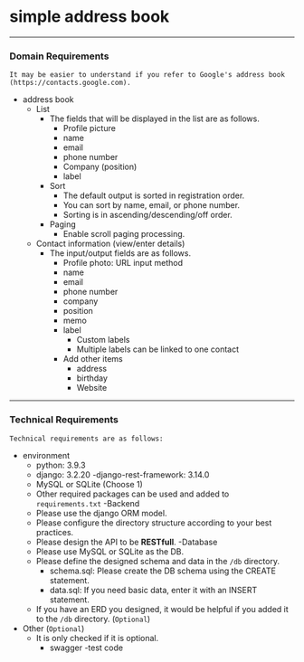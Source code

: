 # simple address book

***
### Domain Requirements

```text
It may be easier to understand if you refer to Google's address book (https://contacts.google.com).
```
- address book
   - List
     - The fields that will be displayed in the list are as follows.
       - Profile picture
       - name
       - email
       - phone number
       - Company (position)
       - label
     - Sort
       - The default output is sorted in registration order.
       - You can sort by name, email, or phone number.
       - Sorting is in ascending/descending/off order.
     - Paging
       - Enable scroll paging processing.
   - Contact information (view/enter details)
     - The input/output fields are as follows.
       - Profile photo: URL input method
       - name
       - email
       - phone number
       - company
       - position
       - memo
       - label
         - Custom labels
         - Multiple labels can be linked to one contact
       - Add other items
         - address
         - birthday
         - Website

***
### Technical Requirements
```text
Technical requirements are as follows:
```
- environment
   - python: 3.9.3
   - django: 3.2.20
   -django-rest-framework: 3.14.0
   - MySQL or SQLite (Choose 1)
   - Other required packages can be used and added to `requirements.txt`
-Backend
   - Please use the django ORM model.
   - Please configure the directory structure according to your best practices.
   - Please design the API to be **RESTfull**.
-Database
   - Please use MySQL or SQLite as the DB.
   - Please define the designed schema and data in the `/db` directory.
     - schema.sql: Please create the DB schema using the CREATE statement.
     - data.sql: If you need basic data, enter it with an INSERT statement.
   - If you have an ERD you designed, it would be helpful if you added it to the `/db` directory. (`Optional`)
- Other (`Optional`)
   - It is only checked if it is optional.
     - swagger
     -test code
